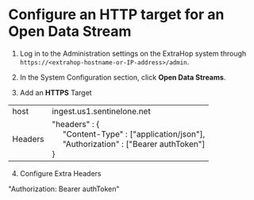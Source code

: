 # Configure an HTTP target for an Open Data Stream

1. Log in to the Administration settings on the ExtraHop system through `https://<extrahop-hostname-or-IP-address>/admin`.

2. In the System Configuration section, click **Open Data Streams**.

3. Add an **HTTPS** Target

|     |     |
| --- | --- |
| host  | ingest.us1.sentinelone.net    |
| Headers | "headers" : { <br> &nbsp;&nbsp;&nbsp;&nbsp;&nbsp;"Content-Type" : ["application/json"], <br> &nbsp;&nbsp;&nbsp;&nbsp;&nbsp;"Authorization" : ["Bearer  authToken"]<br>}    |

4. Configure Extra Headers

"Authorization: Bearer authToken"